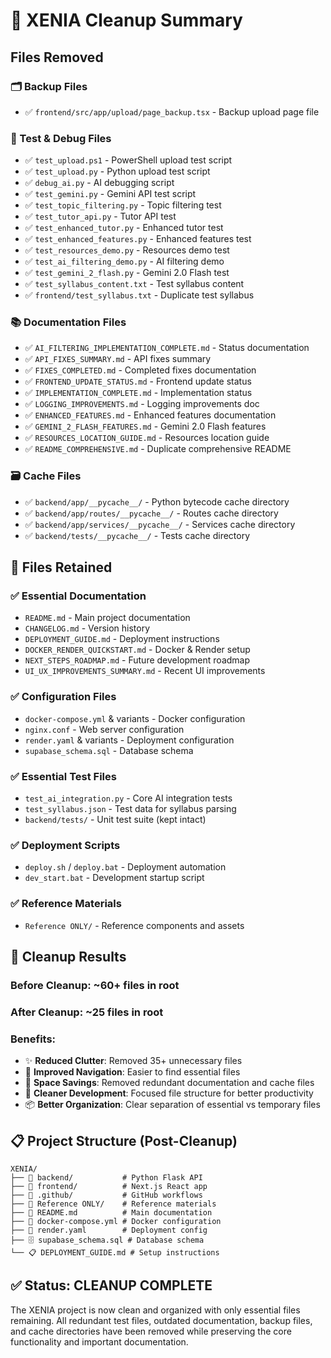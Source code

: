 # 🧹 XENIA Cleanup Summary

## Files Removed

### 🗂️ Backup Files
- ✅ `frontend/src/app/upload/page_backup.tsx` - Backup upload page file

### 🧪 Test & Debug Files  
- ✅ `test_upload.ps1` - PowerShell upload test script
- ✅ `test_upload.py` - Python upload test script  
- ✅ `debug_ai.py` - AI debugging script
- ✅ `test_gemini.py` - Gemini API test script
- ✅ `test_topic_filtering.py` - Topic filtering test
- ✅ `test_tutor_api.py` - Tutor API test
- ✅ `test_enhanced_tutor.py` - Enhanced tutor test
- ✅ `test_enhanced_features.py` - Enhanced features test
- ✅ `test_resources_demo.py` - Resources demo test
- ✅ `test_ai_filtering_demo.py` - AI filtering demo
- ✅ `test_gemini_2_flash.py` - Gemini 2.0 Flash test
- ✅ `test_syllabus_content.txt` - Test syllabus content
- ✅ `frontend/test_syllabus.txt` - Duplicate test syllabus

### 📚 Documentation Files
- ✅ `AI_FILTERING_IMPLEMENTATION_COMPLETE.md` - Status documentation
- ✅ `API_FIXES_SUMMARY.md` - API fixes summary
- ✅ `FIXES_COMPLETED.md` - Completed fixes documentation  
- ✅ `FRONTEND_UPDATE_STATUS.md` - Frontend update status
- ✅ `IMPLEMENTATION_COMPLETE.md` - Implementation status
- ✅ `LOGGING_IMPROVEMENTS.md` - Logging improvements doc
- ✅ `ENHANCED_FEATURES.md` - Enhanced features documentation
- ✅ `GEMINI_2_FLASH_FEATURES.md` - Gemini 2.0 Flash features
- ✅ `RESOURCES_LOCATION_GUIDE.md` - Resources location guide
- ✅ `README_COMPREHENSIVE.md` - Duplicate comprehensive README

### 🗃️ Cache Files
- ✅ `backend/app/__pycache__/` - Python bytecode cache directory
- ✅ `backend/app/routes/__pycache__/` - Routes cache directory  
- ✅ `backend/app/services/__pycache__/` - Services cache directory
- ✅ `backend/tests/__pycache__/` - Tests cache directory

## 📁 Files Retained

### ✅ Essential Documentation
- `README.md` - Main project documentation
- `CHANGELOG.md` - Version history
- `DEPLOYMENT_GUIDE.md` - Deployment instructions
- `DOCKER_RENDER_QUICKSTART.md` - Docker & Render setup
- `NEXT_STEPS_ROADMAP.md` - Future development roadmap
- `UI_UX_IMPROVEMENTS_SUMMARY.md` - Recent UI improvements

### ✅ Configuration Files
- `docker-compose.yml` & variants - Docker configuration
- `nginx.conf` - Web server configuration
- `render.yaml` & variants - Deployment configuration
- `supabase_schema.sql` - Database schema

### ✅ Essential Test Files
- `test_ai_integration.py` - Core AI integration tests
- `test_syllabus.json` - Test data for syllabus parsing
- `backend/tests/` - Unit test suite (kept intact)

### ✅ Deployment Scripts
- `deploy.sh` / `deploy.bat` - Deployment automation
- `dev_start.bat` - Development startup script

### ✅ Reference Materials
- `Reference ONLY/` - Reference components and assets

## 🎯 Cleanup Results

### Before Cleanup: ~60+ files in root
### After Cleanup: ~25 files in root

### Benefits:
- ✨ **Reduced Clutter**: Removed 35+ unnecessary files
- 🚀 **Improved Navigation**: Easier to find essential files
- 💾 **Space Savings**: Removed redundant documentation and cache files
- 🔧 **Cleaner Development**: Focused file structure for better productivity
- 📦 **Better Organization**: Clear separation of essential vs temporary files

## 📋 Project Structure (Post-Cleanup)

```
XENIA/
├── 📁 backend/           # Python Flask API
├── 📁 frontend/          # Next.js React app  
├── 📁 .github/           # GitHub workflows
├── 📁 Reference ONLY/    # Reference materials
├── 📄 README.md          # Main documentation
├── 📄 docker-compose.yml # Docker configuration
├── 📄 render.yaml        # Deployment config
├── 🗄️ supabase_schema.sql # Database schema
└── 📋 DEPLOYMENT_GUIDE.md # Setup instructions
```

## ✅ Status: CLEANUP COMPLETE

The XENIA project is now clean and organized with only essential files remaining. All redundant test files, outdated documentation, backup files, and cache directories have been removed while preserving the core functionality and important documentation.
